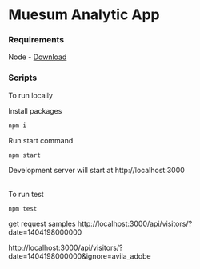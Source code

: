 # Muesum Analytic App

### Requirements
Node - [Download](https://nodejs.org/en/download/)

### Scripts 

To run locally

Install packages
```
npm i

```

Run start command

```
npm start

```
Development server will start at http://localhost:3000

<br/>
To run test

```
npm test

```

get request samples
http://localhost:3000/api/visitors/?date=1404198000000

http://localhost:3000/api/visitors/?date=1404198000000&ignore=avila_adobe

